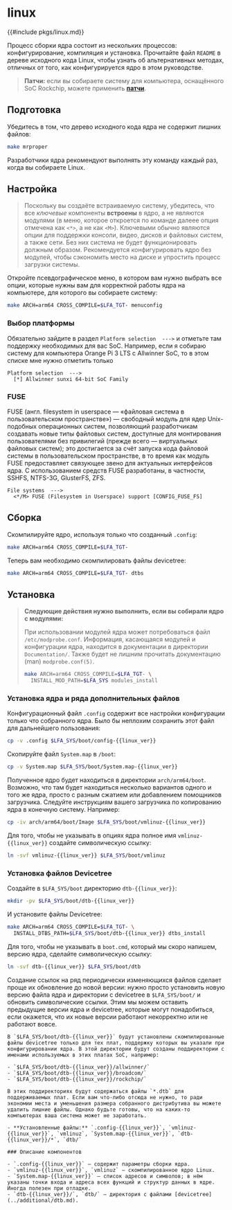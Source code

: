 # linux

{{#include pkgs/linux.md}}

Процесс сборки ядра состоит из нескольких процессов: конфигурирование, компиляция и установка. Прочитайте файл `README` в дереве исходного кода Linux, чтобы узнать об альтернативных методах, отличных от того, как конфигурируется ядро в этом руководстве.

> **Патчи:** если вы собираете систему для компьютера, оснащённого SoC Rockchip, можете применить [**патчи**](https://github.com/armbian/build/tree/main/patch/kernel).

## Подготовка

Убедитесь в том, что дерево исходного кода ядра не содержит лишних файлов:

```bash
make mrproper
```

Разработчики ядра рекомендуют выполнять эту команду каждый раз, когда вы собираете Linux.

## Настройка

> Поскольку вы создаёте встраиваемую систему, убедитесь, что все *ключевые* компоненты **встроены** в ядро, а не являются модулями (в меню, которое откроется по команде далеее опция отмечена как `<*>`, а не как `<M>`). Ключевыми обычно являются опции для поддержки консоли, видео, дисков и файловых систем, а также сети. Без них система не будет функционировать должным образом. Рекомендуется конфигурировать ядро без модулей, чтобы сэкономить место на диске и упростить процесс загрузки системы.

Откройте псевдографическое меню, в котором вам нужно выбрать все опции, которые нужны вам для корректной работы ядра на компьютере, для которого вы собираете систему:

```bash
make ARCH=arm64 CROSS_COMPILE=$LFA_TGT- menuconfig
```

### Выбор платформы

Обязательно зайдите в раздел `Platform selection  --->` и отметьте там поддержку необходимых для вас SoC. Например, если я собираю систему для компьютера Orange Pi 3 LTS с Allwinner SoC, то в этом списке мне нужно отметить только

```
Platform selection  --->
  [*] Allwinner sunxi 64-bit SoC Family
```

### FUSE

FUSE (англ. filesystem in userspace — «файловая система в пользовательском пространстве») — свободный модуль для ядер Unix-подобных операционных систем, позволяющий разработчикам создавать новые типы файловых систем, доступные для монтирования пользователями без привилегий (прежде всего — виртуальных файловых систем); это достигается за счёт запуска кода файловой системы в пользовательском пространстве, в то время как модуль FUSE предоставляет связующее звено для актуальных интерфейсов ядра. C использованием средств FUSE разработаны, в частности, SSHFS, NTFS-3G, GlusterFS, ZFS.

```
File systems  --->
  <*/M> FUSE (Filesystem in Userspace) support [CONFIG_FUSE_FS]
```

## Сборка

Скомпилируйте ядро, используя только что созданный `.config`:

```bash
make ARCH=arm64 CROSS_COMPILE=$LFA_TGT-
```

Теперь вам необходимо скомпилировать файлы devicetree:

```bash
make ARCH=arm64 CROSS_COMPILE=$LFA_TGT- dtbs
```

## Установка

> **Следующие действия нужно выполнить, если вы собирали ядро с модулями:**
>
> При использовании модулей ядра может потребоваться файл `/etc/modprobe.conf`. Информация, касающаяся модулей и конфигурации ядра, находится в документации в директории `Documentation/`. Также будет не лишним прочитать документацию (man) `modprobe.conf(5)`.
>
> ```bash
> make ARCH=arm64 CROSS_COMPILE=$LFA_TGT- \
>   INSTALL_MOD_PATH=$LFA_SYS modules_install
> ```

### Установка ядра и ряда дополнительных файлов

Конфигурационный файл `.config` содержит все настройки конфигурации только что собранного ядра. Было бы неплохим сохранить этот файл для дальнейшего пользования:

```bash
cp -v .config $LFA_SYS/boot/config-{{linux_ver}}
```

Скопируйте файл `System.map` в `/boot`:

```bash
cp -v System.map $LFA_SYS/boot/System.map-{{linux_ver}}
```

Полученное ядро будет находиться в директории `arch/arm64/boot`. Возможно, что там будет находиться несколько вариантов одного и того же ядра, просто с разным сжатием или добавлением помощников загрузчика. Следуйте инструкциям вашего загрузчика по копированию ядра в конечную систему. Например:

```bash
cp -iv arch/arm64/boot/Image $LFA_SYS/boot/vmlinuz-{{linux_ver}}
```

Для того, чтобы не указывать в опциях ядра полное имя `vmlinuz-{{linux_ver}}` создайте символическую ссылку:

```bash
ln -svf vmlinuz-{{linux_ver}} $LFA_SYS/boot/vmlinuz
```

### Установка файлов Devicetree

Создайте в `$LFA_SYS/boot` директорию `dtb-{{linux_ver}}`:

```bash
mkdir -pv $LFA_SYS/boot/dtb-{{linux_ver}}
```

И установите файлы Devicetree:

```bash
make ARCH=arm64 CROSS_COMPILE=$LFA_TGT- \
  INSTALL_DTBS_PATH=$LFA_SYS/boot/dtb-{{linux_ver}} dtbs_install
```

Для того, чтобы не указывать в `boot.cmd`, который мы скоро напишем, версию ядра, сделайте символическую ссылку:

```bash
ln -svf dtb-{{linux_ver}} $LFA_SYS/boot/dtb
```

Создание ссылок на ряд периодически изменяющихся файлов сделает проще их обновление до новой версии: нужно просто установить новую версию файла ядра и директории с devicetree в `$LFA_SYS/boot/` и обновить символические ссылки. Этим мы можем оставить предыдущие версии ядра и devicetree, которые могут понадобиться, если окажется, что их новые версии работают некорректно или не работают вовсе.

```admonish warning title="Внимание"
В `$LFA_SYS/boot/dtb-{{linux_ver}}` будут установлены скомпилированные файлы devicetree только для тех плат, поддержку которых вы указали при конфигурировании ядра. В этой директории будут созданы поддиректории с именами используемых в этих платах SoC, например:

- `$LFA_SYS/boot/dtb-{{linux_ver}}/allwinner/`
- `$LFA_SYS/boot/dtb-{{linux_ver}}/broadcom/`
- `$LFA_SYS/boot/dtb-{{linux_ver}}/rockchip/`

В этих поддиректориях будут содержаться файлы `*.dtb` для поддерживаемых плат. Если вам что-либо отсюда не нужно, то ради экономии места и уменьшения размера собранного дистрибутива вы можете удалить лишние файлы. Однако будьте готовы, что на каких-то компьютерах ваша система может не заработать.
```

~~~admonish note title="Содержимое пакета" collapsible=true
- **Установленные файлы:** `.config-{{linux_ver}}`, `vmlinuz-{{linux_ver}}`, `vmlinuz`, `System.map-{{linux_ver}}`, `dtb-{{linux_ver}}/*`, `dtb/`

### Описание компонентов

- `.config-{{linux_ver}}` — содержит параметры сборки ядра.
- `vmlinuz-{{linux_ver}}`, `vmlinuz` — скомпилированное ядро Linux.
- `System.map-{{linux_ver}}` — список адресов и символов; в нём указаны точки входа и адреса всех функций и структур данных в ядре. Иногда полезен при отладке.
- `dtb-{{linux_ver}}/`, `dtb/` — директория с файлами [devicetree](../additional/dtb.md).
~~~
